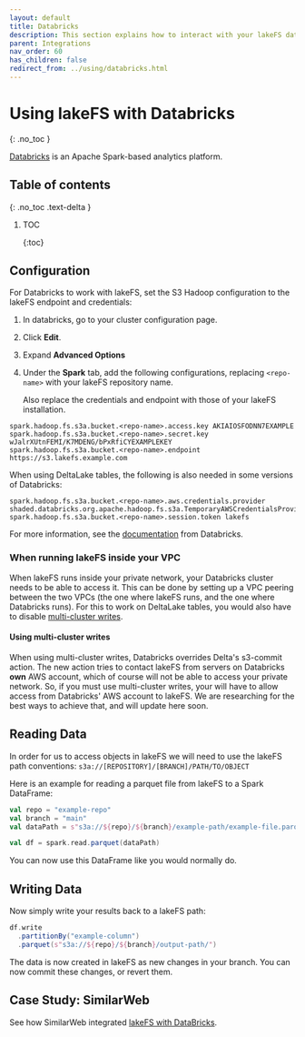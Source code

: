 ```yaml
---
layout: default
title: Databricks
description: This section explains how to interact with your lakeFS data from Databricks
parent: Integrations
nav_order: 60
has_children: false
redirect_from: ../using/databricks.html
---
```


# Using lakeFS with Databricks

{: .no\_toc }

[Databricks](https://databricks.com/) is an Apache Spark-based analytics platform.

## Table of contents

{: .no\_toc .text-delta }

1. TOC

   {:toc}

## Configuration

For Databricks to work with lakeFS, set the S3 Hadoop configuration to the lakeFS endpoint and credentials:

1. In databricks, go to your cluster configuration page.
2. Click **Edit**.
3. Expand **Advanced Options**
4. Under the **Spark** tab, add the following configurations, replacing `<repo-name>` with your lakeFS repository name.

   Also replace the credentials and endpoint with those of your lakeFS installation.

```text
spark.hadoop.fs.s3a.bucket.<repo-name>.access.key AKIAIOSFODNN7EXAMPLE
spark.hadoop.fs.s3a.bucket.<repo-name>.secret.key wJalrXUtnFEMI/K7MDENG/bPxRfiCYEXAMPLEKEY
spark.hadoop.fs.s3a.bucket.<repo-name>.endpoint https://s3.lakefs.example.com
```

When using DeltaLake tables, the following is also needed in some versions of Databricks:

```text
spark.hadoop.fs.s3a.bucket.<repo-name>.aws.credentials.provider shaded.databricks.org.apache.hadoop.fs.s3a.TemporaryAWSCredentialsProvider
spark.hadoop.fs.s3a.bucket.<repo-name>.session.token lakefs
```

For more information, see the [documentation](https://docs.databricks.com/data/data-sources/aws/amazon-s3.html#configuration) from Databricks.

### When running lakeFS inside your VPC

When lakeFS runs inside your private network, your Databricks cluster needs to be able to access it. This can be done by setting up a VPC peering between the two VPCs \(the one where lakeFS runs, and the one where Databricks runs\). For this to work on DeltaLake tables, you would also have to disable [multi-cluster writes](https://docs.databricks.com/delta/delta-faq.html#what-does-it-mean-that-delta-lake-supports-multi-cluster-writes).

#### Using multi-cluster writes

When using multi-cluster writes, Databricks overrides Delta's s3-commit action. The new action tries to contact lakeFS from servers on Databricks **own** AWS account, which of course will not be able to access your private network. So, if you must use multi-cluster writes, your will have to allow access from Databricks' AWS account to lakeFS. We are researching for the best ways to achieve that, and will update here soon.

## Reading Data

In order for us to access objects in lakeFS we will need to use the lakeFS path conventions: `s3a://[REPOSITORY]/[BRANCH]/PATH/TO/OBJECT`

Here is an example for reading a parquet file from lakeFS to a Spark DataFrame:

```scala
val repo = "example-repo"
val branch = "main"
val dataPath = s"s3a://${repo}/${branch}/example-path/example-file.parquet"

val df = spark.read.parquet(dataPath)
```

You can now use this DataFrame like you would normally do.

## Writing Data

Now simply write your results back to a lakeFS path:

```scala
df.write
  .partitionBy("example-column")
  .parquet(s"s3a://${repo}/${branch}/output-path/")
```

The data is now created in lakeFS as new changes in your branch. You can now commit these changes, or revert them.

## Case Study: SimilarWeb

See how SimilarWeb integrated [lakeFS with DataBricks](https://similarweb.engineering/data-versioning-for-customer-reports-using-databricks-and-lakefs/).

